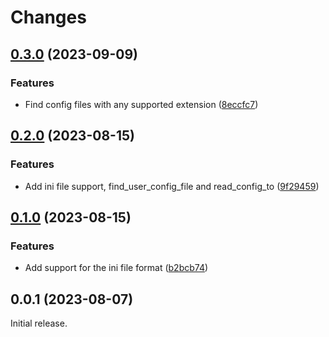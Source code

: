 # Changes

## [0.3.0](https://github.com/prantlf/v-config/compare/v0.2.0...v0.3.0) (2023-09-09)

### Features

* Find config files with any supported extension ([8eccfc7](https://github.com/prantlf/v-config/commit/8eccfc71628da397042bd410b129571fe211b08d))

## [0.2.0](https://github.com/prantlf/v-config/compare/v0.1.0...v0.2.0) (2023-08-15)

### Features

* Add ini file support, find_user_config_file and read_config_to ([9f29459](https://github.com/prantlf/v-config/commit/9f29459047c7f37ce909b78a6d638dac1d70ccc1))

## [0.1.0](https://github.com/prantlf/v-config/compare/v0.0.1...v0.1.0) (2023-08-15)

### Features

* Add support for the ini file format ([b2bcb74](https://github.com/prantlf/v-config/commit/b2bcb7419dfe1462713d609ceda903572ae6473f))

## 0.0.1 (2023-08-07)

Initial release.
